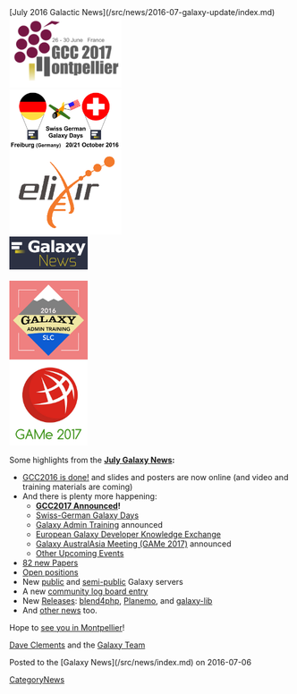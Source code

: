 <div class='newsItemHeader'>[July 2016 Galactic News](/src/news/2016-07-galaxy-update/index.md)</div>

<div class='right'>
<a href='/src/galaxy-updates/2016-07/index.md#gcc2017-26-30-june-2017-montpellier-france'><img src="/src/images/logos/GCC2107.png" alt="GCC2017 Announced" width="200" /></a><br />
<a href='/src/galaxy-updates/2016-07/index.md#swiss-german-galaxy-days'><img src="/src/images/logos/SG2016T.V2_logo.png" alt="2016 Swiss German Galaxy Tour" width="200" /></a><br />
<a href='/src/galaxy-updates/2016-07/index.md#european-galaxy-developer-knowledge-exchange'><img src="/src/images/logos/ElixirNoTextLogo.png" alt="ELIXIR" width="200" /></a>
</div>
<div class='right'>
<a href='/src/galaxy-updates/2016-07/index.md'><img src="/src/images/galaxy-logos/GalaxyNews.png" alt="Galaxy News" width=140 /></a><br /><br />
<a href='/src/galaxy-updates/2016-07/index.md#galaxy-admin-training-november-7-11-salt-lake-city-utah'><img src="/src/images/logos/AdminTraining2016-500.png" alt="Galaxy Project Admin Training" width=140" /></a><br />
<a href='/src/galaxy-updates/2016-07/index.md#galaxy-australasia-meeting-game-2017-3-9-february-melbourne'><img src="/src/images/logos/GAMeLogo200.png" alt="Galaxy Australasia Meeting (GAMe 2017)" width="140" /></a>
</div>

Some highlights from the **[July Galaxy News](/src/galaxy-updates/2016-07/index.md):**

* [GCC2016 is done!](/src/galaxy-updates/2016-07/index.md#gcc2016-is-done) and slides and posters are now online (and video and training materials are coming)
* And there is plenty more happening:
  * **[GCC2017 Announced](/src/galaxy-updates/2016-07/index.md#gcc2017-26-30-june-2017-montpellier-france)!**
  * [Swiss-German Galaxy Days](/src/galaxy-updates/2016-07/index.md#swiss-german-galaxy-days)
  * [Galaxy Admin Training](/src/galaxy-updates/2016-07/index.md#galaxy-admin-training-november-7-11-salt-lake-city-utah) announced
  * [European Galaxy Developer Knowledge Exchange](/src/galaxy-updates/2016-07/index.md#european-galaxy-developer-knowledge-exchange)
  * [Galaxy AustralAsia Meeting (GAMe 2017)](/src/galaxy-updates/2016-07/index.md#galaxy-australasia-meeting-game-2017-3-9-february-melbourne) announced
  * [Other Upcoming Events](/src/galaxy-updates/2016-07/index.md#upcoming-events)
* [82 new Papers](/src/galaxy-updates/2016-07/index.md#new-papers)
* [Open positions](/src/galaxy-updates/2016-07/index.md#whos-hiring)
* New [public](/src/galaxy-updates/2016-07/index.md#new-public-galaxy-servers) and [semi-public](/src/galaxy-updates/2016-07/index.md#semi-public-galaxy-servers) Galaxy servers
* A new [community log board entry](/src/galaxy-updates/2016-07/index.md#galaxy-community-hubs)
* New [Releases](/src/galaxy-updates/2016-07/index.md#releases): [blend4php](/src/galaxy-updates/2016-07/index.md#blend4php-01-alpha), [Planemo](/src/galaxy-updates/2016-07/index.md#planemo-0270), and [galaxy-lib](/src/galaxy-updates/2016-07/index.md#galaxy-lib-1678---1679)
* And [other news](/src/galaxy-updates/2016-07/index.md#other-news) too.

Hope to [see you in Montpellier](/src/galaxy-updates/2016-07/index.md#gcc2017-26-30-june-2017-montpellier-france)!

[Dave Clements](/src/people/dave-clements/index.md) and the [Galaxy Team](/src/galaxy-team/index.md)

<div class='newsItemFooter'>Posted to the [Galaxy News](/src/news/index.md) on 2016-07-06</div>

[CategoryNews](/src/category-news/index.md)
